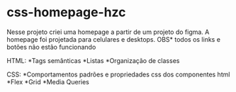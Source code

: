 # css-homepage-hzc
Nesse projeto criei uma homepage a partir de um projeto do figma. A homepage foi projetada para celulares e desktops. OBS* todos os links e botões não estão funcionando


HTML:
*Tags semânticas
*Listas 
*Organização de classes

CSS:
*Comportamentos padrões e propriedades css dos componentes html
*Flex
*Grid
*Media Queries
